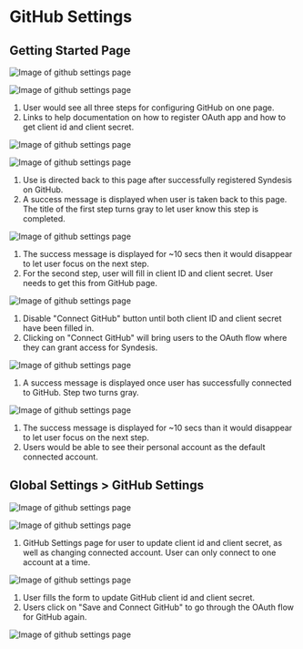 # GitHub Settings

## Getting Started Page
![Image of github settings page](img/github-settings-img-1.png)


![Image of github settings page](img/github-settings-img-2.png)

1. User would see all three steps for configuring GitHub on one page.
2. Links to help documentation on how to register OAuth app and how to get client id and client secret.

![Image of github settings page](img/github-settings-img-3.png)

![Image of github settings page](img/github-settings-img-4.png)

1. Use is directed back to this page after successfully registered Syndesis on GitHub.  
2. A success message is displayed when user is taken back to this page. The title of the first step turns gray to let user know this step is completed.

![Image of github settings page](img/github-settings-img-5.png)

1. The success message is displayed for ~10 secs then it would disappear to let user focus on the next step.  
2. For the second step, user will fill in client ID and client secret. User needs to get this from GitHub page.

![Image of github settings page](img/github-settings-img-6.png)

1. Disable "Connect GitHub" button until both client ID and client secret have been filled in.
2. Clicking on "Connect GitHub" will bring users to the OAuth flow where they can grant access for Syndesis.   

![Image of github settings page](img/github-settings-img-7.png)

1. A success message is displayed once user has successfully connected to GitHub. Step two turns gray.

![Image of github settings page](img/github-settings-img-8.png)

1. The success message is displayed for ~10 secs than it would disappear to let user focus on the next step.  
2. Users would be able to see their personal account as the default connected account.

## Global Settings > GitHub Settings

![Image of github settings page](img/github-settings-img-9.png)

![Image of github settings page](img/github-settings-img-10.png)

1. GitHub Settings page for user to update client id and client secret, as well as changing connected account. User can only connect to one account at a time.

![Image of github settings page](img/github-settings-img-11.png)

1. User fills the form to update GitHub client id and client secret.
2. Users click on "Save and Connect GitHub" to go through the OAuth flow for GitHub again.

![Image of github settings page](img/github-settings-img-12.png)
